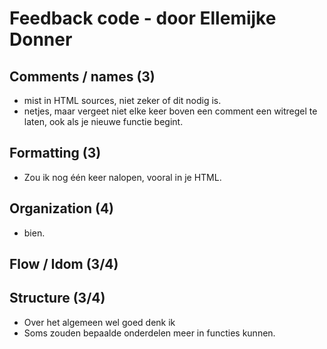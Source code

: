 # Feedback code - door Ellemijke Donner

## Comments / names (3)
* mist in HTML sources, niet zeker of dit nodig is. 
* netjes, maar vergeet niet elke keer boven een comment een witregel te laten,
ook als je nieuwe functie begint. 

## Formatting (3)
* Zou ik nog één keer nalopen, vooral in je HTML.

## Organization (4)
* bien.

## Flow / Idom (3/4)


## Structure (3/4)
* Over het algemeen wel goed denk ik
* Soms zouden bepaalde onderdelen meer in functies kunnen.



